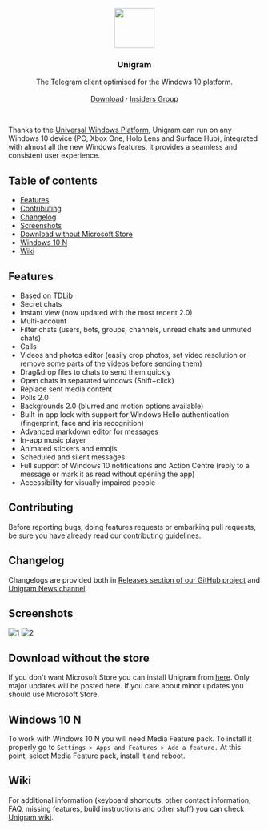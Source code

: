 <p align="center">
  <a href="https://www.microsoft.com/store/apps/9n97zckpd60q">
    <img src="https://raw.githubusercontent.com/UnigramDev/Unigram/develop/Unigram/Unigram/Assets/Logos/StoreLogo.scale-200.png" width=80 height=80>
  </a>

  <h3 align="center">Unigram</h3>

  <p align="center">
    The Telegram client optimised for the Windows 10 platform.
    <br>
    <br>
    <a href="https://www.microsoft.com/store/apps/9n97zckpd60q">Download</a>
    &middot;
    <a href="https://t.me/unigraminsiders">Insiders Group</a>
  </p>
</p>

<br>

Thanks to the [Universal Windows Platform](https://docs.microsoft.com/en-us/windows/uwp/get-started/whats-a-uwp), Unigram can run on any Windows 10 device (PC, Xbox One, Holo Lens and Surface Hub), integrated with almost all the new Windows features, it provides a seamless and consistent user experience. 

## Table of contents
- [Features](#features)
- [Contributing](#contributing)
- [Changelog](#changelog)
- [Screenshots](#screenshots)
- [Download without Microsoft Store](#alternativedownload)
- [Windows 10 N](#windows10n)
- [Wiki](#wiki)


<a name="features"></a>
## Features
- Based on [TDLib](https://github.com/tdlib/td)
- Secret chats
- Instant view (now updated with the most recent 2.0)
- Multi-account
- Filter chats (users, bots, groups, channels, unread chats and unmuted chats)
- Calls
- Videos and photos editor (easily crop photos, set video resolution or remove some parts of the videos before sending them)
- Drag&drop files to chats to send them quickly
- Open chats in separated windows (Shift+click)
- Replace sent media content
- Polls 2.0
- Backgrounds 2.0 (blurred and motion options available)
- Built-in app lock with support for Windows Hello authentication (fingerprint, face and iris recognition)
- Advanced markdown editor for messages
- In-app music player
- Animated stickers and emojis
- Scheduled and silent messages
- Full support of Windows 10 notifications and Action Centre (reply to a message or mark it as read without opening the app)
- Accessibility for visually impaired people


<a name="contributing"></a>
## Contributing
Before reporting bugs, doing features requests or embarking pull requests, be sure you have already read our [contributing guidelines](https://github.com/UnigramDev/Unigram/blob/develop/CONTRIBUTING.md).

<a name="changelog"></a>
## Changelog
Changelogs are provided both in [Releases section of our GitHub project](https://github.com/UnigramDev/Unigram/releases) and [Unigram News channel](https://t.me/unigram).

<a name="screenshots"></a>
## Screenshots
![1](https://github.com/UnigramDev/Unigram/blob/develop/Screenshots/Screen1.PNG)
![2](https://raw.githubusercontent.com/UnigramDev/Unigram/develop/Screenshots/Screen2.PNG)

<a name="alternativedownload"></a>
## Download without the store
If you don't want Microsoft Store you can install Unigram from [here](https://unigramdev.github.io/).
Only major updates will be posted here. If you care about minor updates you should use Microsoft Store.

<a name="windows10n"></a>
## Windows 10 N
To work with Windows 10 N you will need Media Feature pack. To install it properly go to ```Settings > Apps and Features > Add a feature.``` At this point, select Media Feature pack, install it and reboot. 


<a name="wiki"></a>
## Wiki
For additional information (keyboard shortcuts, other contact information, FAQ, missing features, build instructions and other stuff) you can check [Unigram wiki](https://github.com/UnigramDev/Unigram/wiki).

